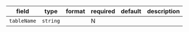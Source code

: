 | field | type | format | required | default | description |
|---|---|---|---|---|---|
| `tableName` | `string` |  | N |  |
